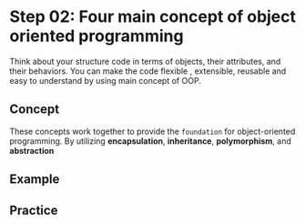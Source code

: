 # Step 02: Four main concept of object oriented programming

Think about your structure code in terms of objects, their attributes, and their behaviors. You can make the code flexible , extensible, reusable and easy to understand by using main concept of OOP.

## Concept

These concepts work together to provide the `foundation` for object-oriented programming. By utilizing **encapsulation**, **inheritance**, **polymorphism**, and **abstraction**



## Example





## Practice

